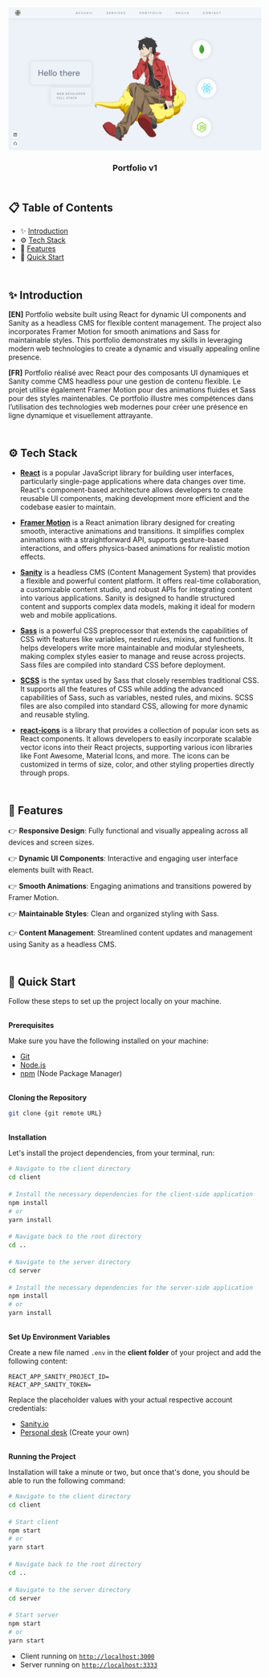 <div align="center">
    <a href="https://portfolio-v1-fv.netlify.app" target="_blank">
      <img src="/client/public/design/preview.png" alt="Project Banner">
    </a>
  <h3 align="center">Portfolio v1</h3>
</div>

##  <br /> 📋 <a name="table">Table of Contents</a>

- ✨ [Introduction](#introduction)
- ⚙️ [Tech Stack](#tech-stack)
- 📝 [Features](#features)
- 🚀 [Quick Start](#quick-start)

##  <br /> <a name="introduction">✨ Introduction</a>

**[EN]** Portfolio website built using React for dynamic UI components and Sanity as a headless CMS for flexible content management. The project also incorporates Framer Motion for smooth animations and Sass for maintainable styles. This portfolio demonstrates my skills in leveraging modern web technologies to create a dynamic and visually appealing online presence.

**[FR]** Portfolio réalisé avec React pour des composants UI dynamiques et Sanity comme CMS headless pour une gestion de contenu flexible. Le projet utilise également Framer Motion pour des animations fluides et Sass pour des styles maintenables. Ce portfolio illustre mes compétences dans l’utilisation des technologies web modernes pour créer une présence en ligne dynamique et visuellement attrayante.

##  <br /> <a name="tech-stack">⚙️ Tech Stack</a>

- [**React**](https://react.dev/reference/react) is a popular JavaScript library for building user interfaces, particularly single-page applications where data changes over time. React's component-based architecture allows developers to create reusable UI components, making development more efficient and the codebase easier to maintain. 

- [**Framer Motion**](https://www.framer.com/motion/) is a React animation library designed for creating smooth, interactive animations and transitions. It simplifies complex animations with a straightforward API, supports gesture-based interactions, and offers physics-based animations for realistic motion effects.

- [**Sanity**](https://www.sanity.io/docs) is a headless CMS (Content Management System) that provides a flexible and powerful content platform. It offers real-time collaboration, a customizable content studio, and robust APIs for integrating content into various applications. Sanity is designed to handle structured content and supports complex data models, making it ideal for modern web and mobile applications.

- [**Sass**](https://sass-lang.com/documentation/) is a powerful CSS preprocessor that extends the capabilities of CSS with features like variables, nested rules, mixins, and functions. It helps developers write more maintainable and modular stylesheets, making complex styles easier to manage and reuse across projects. Sass files are compiled into standard CSS before deployment.

- [**SCSS**](https://sass-lang.com/guide/) is the syntax used by Sass that closely resembles traditional CSS. It supports all the features of CSS while adding the advanced capabilities of Sass, such as variables, nested rules, and mixins. SCSS files are also compiled into standard CSS, allowing for more dynamic and reusable styling.

- [**react-icons**](https://react-icons.github.io/react-icons/) is a library that provides a collection of popular icon sets as React components. It allows developers to easily incorporate scalable vector icons into their React projects, supporting various icon libraries like Font Awesome, Material Icons, and more. The icons can be customized in terms of size, color, and other styling properties directly through props.


## <br/> <a name="features">📝 Features</a>

👉 **Responsive Design**: Fully functional and visually appealing across all devices and screen sizes.

👉 **Dynamic UI Components**: Interactive and engaging user interface elements built with React.

👉 **Smooth Animations**: Engaging animations and transitions powered by Framer Motion.

👉 **Maintainable Styles**: Clean and organized styling with Sass.

👉 **Content Management**: Streamlined content updates and management using Sanity as a headless CMS.


## <br /> <a name="quick-start">🚀 Quick Start</a>

Follow these steps to set up the project locally on your machine.

<br/>**Prerequisites**

Make sure you have the following installed on your machine:

- [Git](https://git-scm.com/)
- [Node.js](https://nodejs.org/en)
- [npm](https://www.npmjs.com/) (Node Package Manager)

<br/>**Cloning the Repository**

```bash
git clone {git remote URL}
```

<br/>**Installation**

Let's install the project dependencies, from your terminal, run:

```bash
# Navigate to the client directory
cd client

# Install the necessary dependencies for the client-side application
npm install
# or
yarn install

# Navigate back to the root directory
cd ..

# Navigate to the server directory
cd server

# Install the necessary dependencies for the server-side application
npm install
# or
yarn install
```

<br/>**Set Up Environment Variables**

Create a new file named `.env` in the **client folder** of your project and add the following content:

```env
REACT_APP_SANITY_PROJECT_ID=
REACT_APP_SANITY_TOKEN=
```

Replace the placeholder values with your actual respective account credentials:

- [Sanity.io](https://www.sanity.io/manage )
- [Personal desk](https://jsm-portfolio.sanity.studio/desk) (Create your own)


<br/>**Running the Project**

Installation will take a minute or two, but once that's done, you should be able to run the following command:

```bash
# Navigate to the client directory
cd client

# Start client
npm start
# or
yarn start

# Navigate back to the root directory
cd ..

# Navigate to the server directory
cd server

# Start server
npm start
# or
yarn start
```

- Client running on [`http://localhost:3000`](http://localhost:3000)
- Server running on [`http://localhost:3333`](http://localhost:3333)